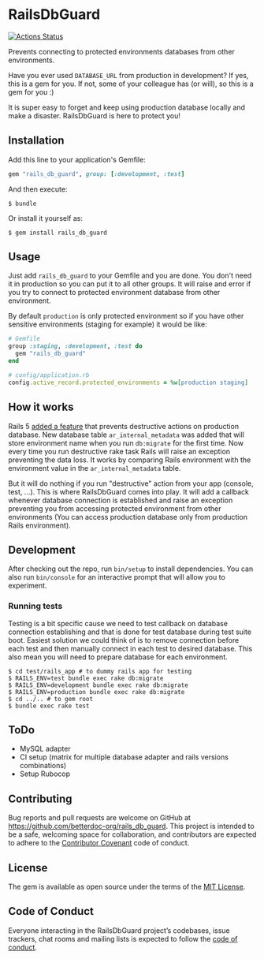 # RailsDbGuard

[![Actions Status](https://wdp9fww0r9.execute-api.us-west-2.amazonaws.com/production/badge/betterdoc-org/rails_db_guard)](https://wdp9fww0r9.execute-api.us-west-2.amazonaws.com/production/results/betterdoc-org/rails_db_guard)

Prevents connecting to protected environments databases from other environments.

Have you ever used `DATABASE_URL` from production in development? If yes, this is a gem for you. If not, some of your colleague has (or will), so this is a gem for you :)

It is super easy to forget and keep using production database locally and make a disaster. RailsDbGuard is here to protect you!

## Installation

Add this line to your application's Gemfile:

```ruby
gem "rails_db_guard", group: [:development, :test]
```

And then execute:

    $ bundle

Or install it yourself as:

    $ gem install rails_db_guard

## Usage

Just add `rails_db_guard` to your Gemfile and you are done. You don't need it in production so you can put it to all other groups.  It will raise and error if you try to connect to protected environment database from other environment.

By default `production` is only protected environment so if you have other sensitive environments (staging for example) it would be like:

```ruby
# Gemfile
group :staging, :development, :test do
  gem "rails_db_guard"
end
```

```ruby
# config/application.rb
config.active_record.protected_environments = %w[production staging]
```

## How it works

Rails 5 [added a feature](https://github.com/rails/rails/pull/22967) that prevents destructive actions on production database. New database table `ar_internal_metadata` was added that will store environment name when you run `db:migrate` for the first time.
Now every time you run destructive rake task Rails will raise an exception preventing the data loss. It works by comparing Rails environment with the environment value in the `ar_internal_metadata` table.

But it will do nothing if you run "destructive" action from your app (console, test, ...). This is where RailsDbGuard comes into play. It will add a callback whenever database connection is established and raise an exception preventing you from accessing protected environment from other environments (You can access production database only from production Rails environment).

## Development

After checking out the repo, run `bin/setup` to install dependencies. You can also run `bin/console` for an interactive prompt that will allow you to experiment.

### Running tests

Testing is a bit specific cause we need to test callback on database connection establishing and that is done for test database during test suite boot.
Easiest solution we could think of is to remove connection before each test and then manually connect in each test to desired database.
This also mean you will need to prepare database for each environment.

    $ cd test/rails_app # to dummy rails app for testing
    $ RAILS_ENV=test bundle exec rake db:migrate
    $ RAILS_ENV=development bundle exec rake db:migrate
    $ RAILS_ENV=production bundle exec rake db:migrate
    $ cd ../.. # to gem root
    $ bundle exec rake test

## ToDo

* MySQL adapter
* CI setup (matrix for multiple database adapter and rails versions combinations)
* Setup Rubocop

## Contributing

Bug reports and pull requests are welcome on GitHub at https://github.com/betterdoc-org/rails_db_guard. This project is intended to be a safe, welcoming space for collaboration, and contributors are expected to adhere to the [Contributor Covenant](http://contributor-covenant.org) code of conduct.

## License

The gem is available as open source under the terms of the [MIT License](https://opensource.org/licenses/MIT).

## Code of Conduct

Everyone interacting in the RailsDbGuard project’s codebases, issue trackers, chat rooms and mailing lists is expected to follow the [code of conduct](https://github.com/[USERNAME]/rails_db_guard/blob/master/CODE_OF_CONDUCT.md).
